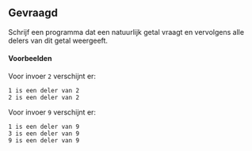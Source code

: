 
## Gevraagd
Schrijf een programma dat een natuurlijk getal vraagt en vervolgens alle delers van dit getal weergeeft.

#### Voorbeelden
Voor invoer `2` verschijnt er:
```
1 is een deler van 2
2 is een deler van 2
```

Voor invoer `9` verschijnt er:
```
1 is een deler van 9
3 is een deler van 9
9 is een deler van 9
```
